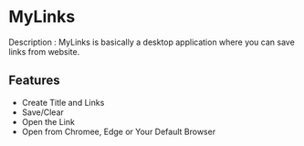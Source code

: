 # MyLinks
Description : MyLinks is basically a desktop application where you can save links from website.

## Features
* Create Title and Links
* Save/Clear
* Open the Link
* Open from Chromee, Edge or Your Default Browser
